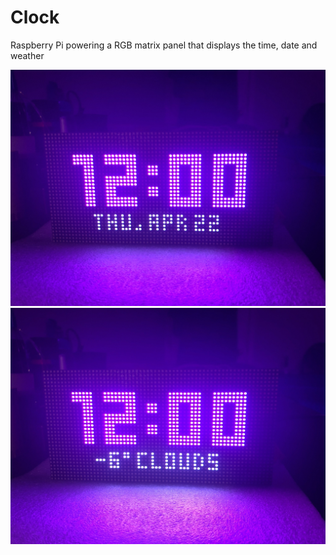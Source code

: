 # Clock
Raspberry Pi powering a RGB matrix panel that displays the time, date and weather

![Image 1](https://github.com/TahaInc/clock/blob/main/Screenshots/date_view.JPEG?raw=true)
![Image 2](https://github.com/TahaInc/clock/blob/main/Screenshots/weather_view.JPEG?raw=true)
